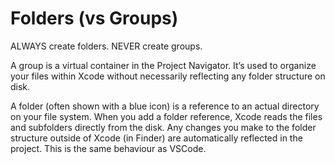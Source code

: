 # Folders (vs Groups)

ALWAYS create folders. NEVER create groups.

A group is a virtual container in the Project Navigator. It’s used to organize your files within Xcode without necessarily reflecting any folder structure on disk.

A folder (often shown with a blue icon) is a reference to an actual directory on your file system. When you add a folder reference, Xcode reads the files and subfolders directly from the disk. Any changes you make to the folder structure outside of Xcode (in Finder) are automatically reflected in the project. This is the same behaviour as VSCode.